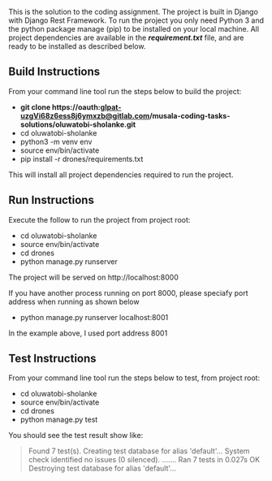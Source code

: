 This is the solution to the coding assignment. 
The project is built in Django with Django Rest Framework. To run the project you only need Python 3 and the python package manage (pip) to be installed on your local machine. 
All project dependencies are available in the ***requirement.txt*** file, and are ready to be installed as described below.


## Build Instructions

From your command line tool run the steps below to build the project:
- **git clone https://oauth:glpat-uzgVi68z6ess8j6ymxzb@gitlab.com/musala-coding-tasks-solutions/oluwatobi-sholanke.git**
- cd oluwatobi-sholanke
- python3 -m venv env
- source env/bin/activate 
- pip install -r drones/requirements.txt

This will install all project dependencies required to run the project.

## Run Instructions

Execute the follow to run the project from project root:
- cd oluwatobi-sholanke
- source env/bin/activate 
- cd drones
- python manage.py runserver

The project will be served on http://localhost:8000

If you have another process running on port 8000, please speciafy port address when running as shown below
- python manage.py runserver localhost:8001

In the example above, I used port address 8001



## Test Instructions

From your command line tool run the steps below to test, from project root:
- cd oluwatobi-sholanke
- source env/bin/activate 
- cd drones
- python manage.py test

You should see the test result show like:

>Found 7 test(s).
>Creating test database for alias 'default'...
>System check identified no issues (0 silenced).
>.......
>Ran 7 tests in 0.027s
>OK
>Destroying test database for alias 'default'...
